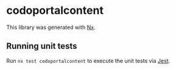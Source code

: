 # codoportalcontent

This library was generated with [Nx](https://nx.dev).

## Running unit tests

Run `nx test codoportalcontent` to execute the unit tests via [Jest](https://jestjs.io).

